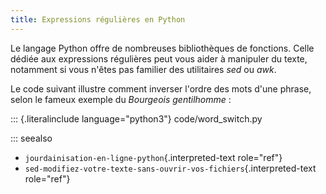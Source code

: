 ```yaml
---
title: Expressions régulières en Python
---
```


Le langage Python offre de nombreuses bibliothèques de fonctions. Celle
dédiée aux expressions régulières peut vous aider à manipuler du texte,
notamment si vous n'êtes pas familier des utilitaires *sed* ou *awk*.

Le code suivant illustre comment inverser l'ordre des mots d'une
phrase, selon le fameux exemple du *Bourgeois gentilhomme* :

::: {.literalinclude language="python3"}
code/word_switch.py


::: seealso
-   `jourdainisation-en-ligne-python`{.interpreted-text role="ref"}
-   `sed-modifiez-votre-texte-sans-ouvrir-vos-fichiers`{.interpreted-text
    role="ref"}

